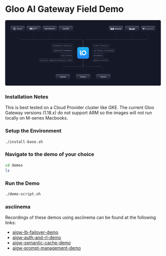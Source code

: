 # Gloo AI Gateway Field Demo

![ai-gateway-main](images/ai-gateway-main.svg)

### Installation Notes
This is best tested on a Cloud Provider cluster like GKE. The current Gloo Gateway versions (1.18.x) do not support ARM so the images will not run locally on M-series Macbooks.

### Setup the Environment
```bash
./install-base.sh
```

### Navigate to the demo of your choice
```bash
cd demos
ls
```

### Run the Demo
```bash
./demo-script.sh
```

### asciinema
Recordings of these demos using asciinema can be found at the following links:

- [aigw-lb-failover-demo](https://asciinema.org/a/QTiUvWjyk6Tu7HQ0duevMOaTm)
- [aigw-auth-and-rl-demo](https://asciinema.org/a/0urpIzs8rLlDz4Wyba1a2jV6O)
- [aigw-semantic-cache-demo](https://asciinema.org/a/EDBWEFCLrGQy9su7wSxWGu1kb)
- [aigw-prompt-management-demo](https://asciinema.org/a/EqlEvIG6xMx9esZiquiMw2sI5)
